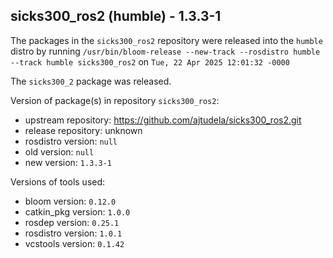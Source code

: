 ## sicks300_ros2 (humble) - 1.3.3-1

The packages in the `sicks300_ros2` repository were released into the `humble` distro by running `/usr/bin/bloom-release --new-track --rosdistro humble --track humble sicks300_ros2` on `Tue, 22 Apr 2025 12:01:32 -0000`

The `sicks300_2` package was released.

Version of package(s) in repository `sicks300_ros2`:

- upstream repository: https://github.com/ajtudela/sicks300_ros2.git
- release repository: unknown
- rosdistro version: `null`
- old version: `null`
- new version: `1.3.3-1`

Versions of tools used:

- bloom version: `0.12.0`
- catkin_pkg version: `1.0.0`
- rosdep version: `0.25.1`
- rosdistro version: `1.0.1`
- vcstools version: `0.1.42`


